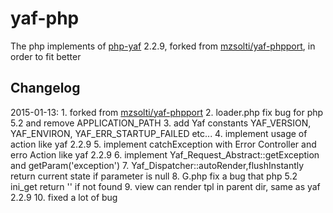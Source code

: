 # yaf-php
The php implements of [php-yaf](pecl.php.net/package/yaf) 2.2.9, forked from [mzsolti/yaf-phpport](https://github.com/mzsolti/yaf-phpport), in order to fit better

## Changelog
2015-01-13:
	1. forked from [mzsolti/yaf-phpport](https://github.com/mzsolti/yaf-phpport)
	2. loader.php fix bug for php 5.2 and remove APPLICATION_PATH
	3. add Yaf constants YAF_VERSION, YAF_ENVIRON, YAF_ERR_STARTUP_FAILED etc...
	4. implement usage of action like yaf 2.2.9
	5. implement catchException with Error Controller and erro Action like yaf 2.2.9
	6. implement Yaf_Request_Abstract::getException and getParam('exception')
	7. Yaf_Dispatcher::autoRender,flushInstantly return current state if parameter is null
	8. G.php fix a bug that php 5.2 ini_get return '' if not found
	9. view can render tpl in parent dir, same as yaf 2.2.9
	10. fixed a lot of bug